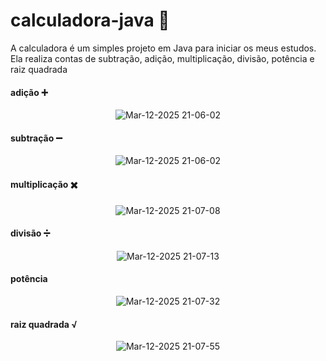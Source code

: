 # calculadora-java 🧮
A calculadora é um simples projeto em Java para iniciar os meus estudos. Ela realiza contas de subtração, adição, multiplicação, divisão, potência e raiz quadrada

#### adição ➕
<div align=center>
  
![Mar-12-2025 21-06-02](https://github.com/user-attachments/assets/65ffa5ed-80b1-429b-a739-288efb500614)

</div>

#### subtração ➖
<div align=center>
  
  ![Mar-12-2025 21-06-02](https://github.com/user-attachments/assets/43e5d1f8-0528-4a19-8240-880b53c84e41)
</div>


#### multiplicação ✖️
<div align=center>
  
![Mar-12-2025 21-07-08](https://github.com/user-attachments/assets/b5406faa-198a-4f37-8f3f-cc3b96a600f9)

</div>

#### divisão ➗
<div align=center>
  
![Mar-12-2025 21-07-13](https://github.com/user-attachments/assets/6c445eb5-8ca5-4e8b-9a00-b9f224d1528d)

</div>

#### potência
<div align=center>
  
![Mar-12-2025 21-07-32](https://github.com/user-attachments/assets/ad06866b-f605-4a08-915f-df5f907d6f32)

</div>

#### raiz quadrada √
<div align=center>
  
![Mar-12-2025 21-07-55](https://github.com/user-attachments/assets/6c915788-7046-4bf8-af37-51e10ef4ec76)

</div>
